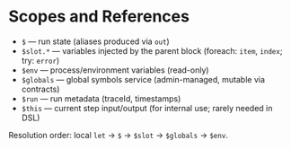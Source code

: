 # Scopes and References

- `$` — run state (aliases produced via `out`)
- `$slot.*` — variables injected by the parent block (foreach: `item`, `index`; try: `error`)
- `$env` — process/environment variables (read-only)
- `$globals` — global symbols service (admin-managed, mutable via contracts)
- `$run` — run metadata (traceId, timestamps)
- `$this` — current step input/output (for internal use; rarely needed in DSL)

Resolution order: local `let` → `$` → `$slot` → `$globals` → `$env`.

